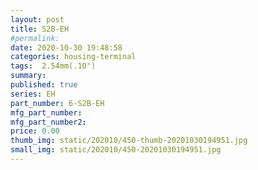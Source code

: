 ```yaml
---
layout: post
title: S2B-EH
#permalink: 
date: 2020-10-30 19:48:58
categories: housing-terminal
tags:  2.54mm(.10")
summary: 
published: true 
series: EH
part_number: 6-S2B-EH
mfg_part_number: 
mfg_part_number2: 
price: 0.00
thumb_img: static/202010/450-thumb-20201030194951.jpg
small_img: static/202010/450-20201030194951.jpg
---
```



